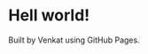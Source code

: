 <!DOCTYPE html>
<html>
<head>
  <title>Welcome to VenkatDesk</title>
</head>
<body>
  <h1>Hell world!</h1>
  <p>Built by Venkat using GitHub Pages.</p>
</body>
</html>
